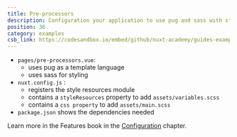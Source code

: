 ```yaml
---
title: Pre-processors
description: Configuration your application to use pug and sass with style resources to easily add variables to all components.
position: 36
category: examples
csb_link: https://codesandbox.io/embed/github/nuxt-academy/guides-examples/tree/master/03_features/07_configuration_pre-processors
---
```


- `pages/pre-processors.vue`:
  - uses pug as a template language
  - uses sass for styling
- `nuxt.config.js` :
  - registers the style resources module
  - contains a `styleResources` property to add `assets/variables.scss`
  - contains a `css property` to add `assets/main.scss`
- `package.json` shows the dependencies needed

<base-alert type="next">

Learn more in the Features book in the [Configuration](/guides/features/configuration#pre-processors) chapter.

</base-alert>

<code-sandbox :src="csb_link"></code-sandbox>
